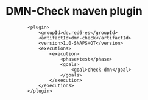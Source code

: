 DMN-Check maven plugin
======================
		
	        <plugin>
                <groupId>de.red6-es</groupId>
                <artifactId>dmn-check</artifactId>
                <version>1.0-SNAPSHOT</version>
                <executions>
                    <execution>
                        <phase>test</phase>
                        <goals>
                            <goal>check-dmn</goal>
                        </goals>
                    </execution>
                </executions>
            </plugin>
